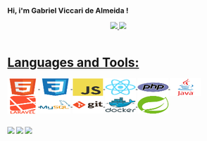 ### Hi, i'm Gabriel Viccari de Almeida !

<div align="center">
  <a href="https://github.com/bielViccari">
  <img height="180em" src="https://github-readme-stats.vercel.app/api?username=bielViccari&show_icons=true&theme=dracula&include_all_commits=true&count_private=true"/>
  <img height="180em" src="https://github-readme-stats.vercel.app/api/top-langs/?username=bielViccari&layout=compact&langs_count=7&theme=dracula"/>
</div>
 
  
  
<div>
 <br>

<h1>Languages and Tools:</h1>
  
 <img align="center" alt="Biel-HTML" height="40" width="70"    src="https://raw.githubusercontent.com/devicons/devicon/2ae2a900d2f041da66e950e4d48052658d850630/icons/html5/html5-original.svg">   
  
 <img align="center" alt="Biel-CSS" height="40" width="70"   src="https://raw.githubusercontent.com/devicons/devicon/2ae2a900d2f041da66e950e4d48052658d850630/icons/css3/css3-original.svg">
  
 <img align="center" alt="Biel-JS" height="40" width="70"    src="https://raw.githubusercontent.com/devicons/devicon/2ae2a900d2f041da66e950e4d48052658d850630/icons/javascript/javascript-original.svg">
  
 <img align="center" alt="Biel-React" height="40" width="70"    src="https://github.com/devicons/devicon/blob/master/icons/react/react-original.svg">
  
 <img align="center" alt="Biel-PHP" height="40" width="70"    src="https://raw.githubusercontent.com/devicons/devicon/2ae2a900d2f041da66e950e4d48052658d850630/icons/php/php-original.svg">

 <img align="center" alt="Biel-JAVA" height="40" width="70"    src="https://github.com/devicons/devicon/blob/master/icons/java/java-original-wordmark.svg">
  
  <img align="center" alt="biel-Laravel" height="40" width="70" src="https://raw.githubusercontent.com/devicons/devicon/2ae2a900d2f041da66e950e4d48052658d850630/icons/laravel/laravel-plain-wordmark.svg">
  
 <img align="center" alt="Biel-mySQL" height="40" width="70"    src="https://raw.githubusercontent.com/devicons/devicon/2ae2a900d2f041da66e950e4d48052658d850630/icons/mysql/mysql-original-wordmark.svg">

 <img align="center" alt="Biel-GIT" height="40" width="70"    src="https://github.com/devicons/devicon/blob/master/icons/git/git-original-wordmark.svg">

 <img align="center" alt="Biel-Docker" height="40" width="70"    src="https://github.com/devicons/devicon/blob/master/icons/docker/docker-original-wordmark.svg">

<img align="center" alt="Biel-Spring" height="40" width="70"    src="https://github.com/devicons/devicon/blob/master/icons/spring/spring-original.svg">
 

 
</div>
  
  ##
   <a href="https://api.whatsapp.com/send?phone=5518981469767&text=Deixe%20sua%20mensagem%2C%20te%20respondo%20em%20breve%20!" target="_blank"><img src="https://img.shields.io/badge/WhatsApp-25D366?style=for-the-badge&logo=whatsapp&logoColor=white" target="_blank"></a>
  <a href="mailto:gabriel.viccari20@gmail.com" target="_blank"><img src="https://img.shields.io/badge/Gmail-D14836?style=for-the-badge&logo=gmail&logoColor=white" target="_blank"></a>
  <a href="https://www.linkedin.com/in/gabriel-viccari-de-almeida-7a208b229/" target="_blank">
<img src="https://img.shields.io/badge/LinkedIn-0077B5?style=for-the-badge&logo=linkedin&logoColor=white" target="_blank" /></a>
  


  
 
  
  
  
  
